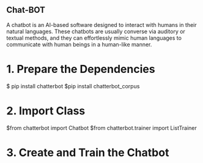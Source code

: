 ## Chat-BOT

A chatbot is an AI-based software designed to interact with humans in their natural languages. These chatbots are usually converse via auditory or textual methods, and they can effortlessly mimic human languages to communicate with human beings in a human-like manner. 

# 1. Prepare the Dependencies
$ pip install chatterbot
$pip install chatterbot_corpus

# 2. Import Class
$from chatterbot import Chatbot
$from chatterbot.trainer import ListTrainer

# 3. Create and Train the Chatbot
